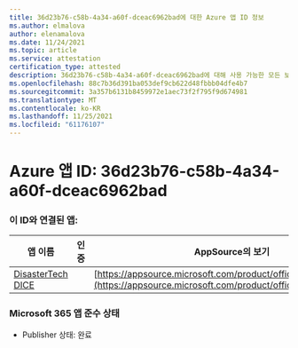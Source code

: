 ```yaml
---
title: 36d23b76-c58b-4a34-a60f-dceac6962bad에 대한 Azure 앱 ID 정보
ms.author: elmalova
author: elenamalova
ms.date: 11/24/2021
ms.topic: article
ms.service: attestation
certification_type: attested
description: 36d23b76-c58b-4a34-a60f-dceac6962bad에 대해 사용 가능한 모든 보안 및 규정 준수 정보입니다.
ms.openlocfilehash: 88c7b36d391ba053def9cb622d48fbbb04dfe4b7
ms.sourcegitcommit: 3a357b6131b8459972e1aec73f2f795f9d674981
ms.translationtype: MT
ms.contentlocale: ko-KR
ms.lasthandoff: 11/25/2021
ms.locfileid: "61176107"
---
```

# <a name="azure-app-id-36d23b76-c58b-4a34-a60f-dceac6962bad"></a>Azure 앱 ID: 36d23b76-c58b-4a34-a60f-dceac6962bad


### <a name="apps-associated-with-this-id"></a>이 ID와 연결된 앱:
| **앱 이름** | **인증** | **AppSource의 보기** |
|--------------|---------------|-----------------------|
| [DisasterTech DICE](https://docs.microsoft.com/microsoft-365-app-certification/forward/WA200001909) |  | [https://appsource.microsoft.com/product/office/WA200001909](https://appsource.microsoft.com/product/office/WA200001909) |

### <a name="microsoft-365-app-compliance-status"></a>Microsoft 365 앱 준수 상태
- Publisher 상태: 완료
